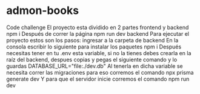 # admon-books
Code challenge
El proyecto esta dividido en 2 partes frontend y backend
npm i
Después de correr la página
npm run dev
backend
Para ejecutar el proyecto estos son los pasos: ingresar a la carpeta de backend 
En la consola escribir lo siguiente para instalar los paquetes
npm i
Después necesitas tener en tu .env esta variable, si no la tienes debes crearla en la raíz del backend, despues copias y pegas el siguiente comando y lo guardas DATABASE_URL="file:./dev.db" Al tenerla en dicha variable se necesita correr las migraciones para eso corremos el comando
npx prisma generate dev
Y para que el servidor inicie corremos el comando
npm run dev
